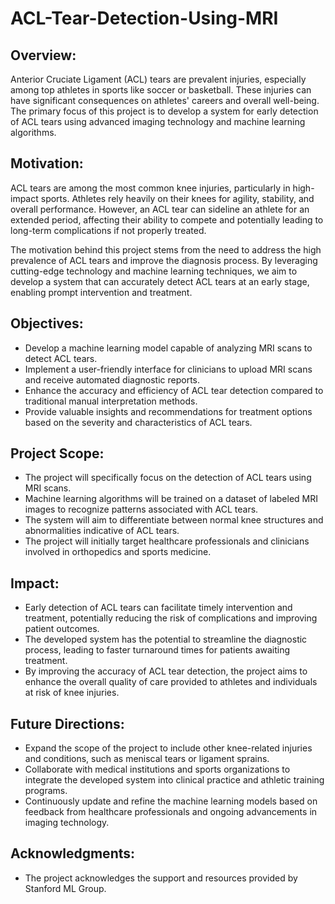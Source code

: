 # ACL-Tear-Detection-Using-MRI

## Overview:
Anterior Cruciate Ligament (ACL) tears are prevalent injuries, especially among top athletes in sports like soccer or basketball. These injuries can have significant consequences on athletes' careers and overall well-being. The primary focus of this project is to develop a system for early detection of ACL tears using advanced imaging technology and machine learning algorithms.

## Motivation:
ACL tears are among the most common knee injuries, particularly in high-impact sports. Athletes rely heavily on their knees for agility, stability, and overall performance. However, an ACL tear can sideline an athlete for an extended period, affecting their ability to compete and potentially leading to long-term complications if not properly treated.

The motivation behind this project stems from the need to address the high prevalence of ACL tears and improve the diagnosis process. By leveraging cutting-edge technology and machine learning techniques, we aim to develop a system that can accurately detect ACL tears at an early stage, enabling prompt intervention and treatment.

## Objectives:
- Develop a machine learning model capable of analyzing MRI scans to detect ACL tears.
- Implement a user-friendly interface for clinicians to upload MRI scans and receive automated diagnostic reports.
- Enhance the accuracy and efficiency of ACL tear detection compared to traditional manual interpretation methods.
- Provide valuable insights and recommendations for treatment options based on the severity and characteristics of ACL tears.

## Project Scope:
- The project will specifically focus on the detection of ACL tears using MRI scans.
- Machine learning algorithms will be trained on a dataset of labeled MRI images to recognize patterns associated with ACL tears.
- The system will aim to differentiate between normal knee structures and abnormalities indicative of ACL tears.
- The project will initially target healthcare professionals and clinicians involved in orthopedics and sports medicine.

## Impact:
- Early detection of ACL tears can facilitate timely intervention and treatment, potentially reducing the risk of complications and improving patient outcomes.
- The developed system has the potential to streamline the diagnostic process, leading to faster turnaround times for patients awaiting treatment.
- By improving the accuracy of ACL tear detection, the project aims to enhance the overall quality of care provided to athletes and individuals at risk of knee injuries.

## Future Directions:
- Expand the scope of the project to include other knee-related injuries and conditions, such as meniscal tears or ligament sprains.
- Collaborate with medical institutions and sports organizations to integrate the developed system into clinical practice and athletic training programs.
- Continuously update and refine the machine learning models based on feedback from healthcare professionals and ongoing advancements in imaging technology.

## Acknowledgments:
- The project acknowledges the support and resources provided by Stanford ML Group.

